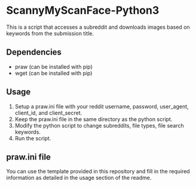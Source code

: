 # ScannyMyScanFace-Python3
This is a script that accesses a subreddit and downloads images based on keywords from the submission title.

## Dependencies
- praw (can be installed with pip)
- wget (can be installed with pip)


## Usage
1) Setup a praw.ini file with your reddit username, password, user_agent, client_id, and client_secret.
2) Keep the praw.ini file in the same directory as the python script.
3) Modify the python script to change subreddits, file types, file search keywords.
4) Run the script.

## praw.ini file
You can use the template provided in this repository and fill in the required information as detailed in the usage section of the readme.
